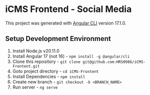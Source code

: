 # iCMS Frontend - Social Media

This project was generated with [Angular CLI](https://github.com/angular/angular-cli) version 17.1.0.

## Setup Development Environment

1. Install Node.js v20.11.0
2. Install Angular 17 (not 16) - `npm install -g @angular/cli`
3. Clone this repository - `git clone git@github.com:HRS0986/iCMS-Frontent.git`
4. Goto project directory - `cd iCMS-Frontent`
5. Install Dependencies - `npm install`
6. Create new branch - `git checkout -b <BRANCH_NAME>`
7. Run server - `ng serve`
